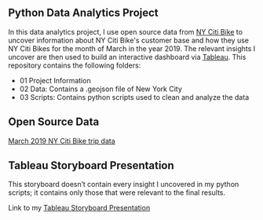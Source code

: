 ## Python Data Analytics Project
In this data analytics project, I use open source data from [NY Citi Bike](https://citibikenyc.com/) to uncover information about NY Citi Bike's customer base and how they use NY Citi Bikes for the month of March in the year 2019. The relevant insights I uncover are then used to build an interactive dashboard via [Tableau](https://public.tableau.com/). This repository contains the following folders:
- 01 Project Information
- 02 Data: Contains a .geojson file of New York City
- 03 Scripts: Contains python scripts used to clean and analyze the data

## Open Source Data
[March 2019 NY Citi Bike trip data](https://s3.amazonaws.com/tripdata/201903-citibike-tripdata.csv.zip)

## Tableau Storyboard Presentation
This storyboard doesn’t contain every insight I uncovered in my python scripts; it contains only those that were relevant to the final results.

Link to my [Tableau Storyboard Presentation](https://public.tableau.com/app/profile/ryan.lee1243/viz/NYCitiBikeUserBehaviorAnalysis/NYCitiBikeStory)
